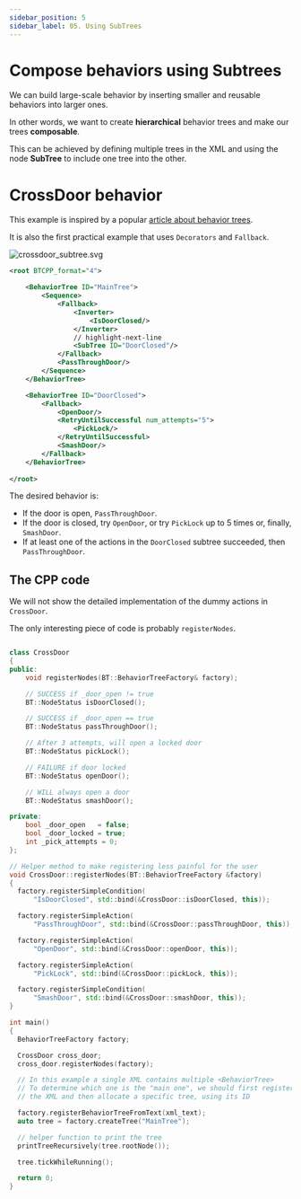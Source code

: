 ```yaml
---
sidebar_position: 5
sidebar_label: 05. Using SubTrees
---
```


# Compose behaviors using Subtrees 

We can build large-scale behavior by inserting smaller and reusable
behaviors into larger ones.

In other words, we want to create __hierarchical__ behavior trees and make 
our trees __composable__. 

This can be achieved by defining multiple trees in the XML and using the
node __SubTree__ to include one tree into the other.

# CrossDoor behavior

This example is inspired by a popular 
[article about behavior trees](http://www.gamasutra.com/blogs/ChrisSimpson/20140717/221339/Behavior_trees_for_AI_How_they_work.php).

It is also the first practical example that uses `Decorators` and `Fallback`.

![crossdoor_subtree.svg](images/crossdoor_subtree.svg)

``` xml
<root BTCPP_format="4">

    <BehaviorTree ID="MainTree">
        <Sequence>
            <Fallback>
                <Inverter>
                    <IsDoorClosed/>
                </Inverter>
                // highlight-next-line
                <SubTree ID="DoorClosed"/>
            </Fallback>
            <PassThroughDoor/>
        </Sequence>
    </BehaviorTree>

    <BehaviorTree ID="DoorClosed">
        <Fallback>
            <OpenDoor/>
            <RetryUntilSuccessful num_attempts="5">
                <PickLock/>
            </RetryUntilSuccessful>
            <SmashDoor/>
        </Fallback>
    </BehaviorTree>
    
</root>
```

The desired behavior is:

- If the door is open, `PassThroughDoor`.
- If the door is closed, try `OpenDoor`, or 
try `PickLock` up to 5 times or, finally, `SmashDoor`.
- If at least one of the actions in the `DoorClosed` subtree succeeded,
then `PassThroughDoor`.


## The CPP code

We will not show the detailed implementation of the dummy actions
in `CrossDoor`.

The only interesting piece of code is probably `registerNodes`.

``` cpp

class CrossDoor
{
public:
    void registerNodes(BT::BehaviorTreeFactory& factory);

    // SUCCESS if _door_open != true
    BT::NodeStatus isDoorClosed();

    // SUCCESS if _door_open == true
    BT::NodeStatus passThroughDoor();

    // After 3 attempts, will open a locked door
    BT::NodeStatus pickLock();

    // FAILURE if door locked
    BT::NodeStatus openDoor();

    // WILL always open a door
    BT::NodeStatus smashDoor();

private:
    bool _door_open   = false;
    bool _door_locked = true;
    int _pick_attempts = 0;
};

// Helper method to make registering less painful for the user
void CrossDoor::registerNodes(BT::BehaviorTreeFactory &factory)
{
  factory.registerSimpleCondition(
      "IsDoorClosed", std::bind(&CrossDoor::isDoorClosed, this));

  factory.registerSimpleAction(
      "PassThroughDoor", std::bind(&CrossDoor::passThroughDoor, this));

  factory.registerSimpleAction(
      "OpenDoor", std::bind(&CrossDoor::openDoor, this));

  factory.registerSimpleAction(
      "PickLock", std::bind(&CrossDoor::pickLock, this));

  factory.registerSimpleCondition(
      "SmashDoor", std::bind(&CrossDoor::smashDoor, this));
}

int main()
{
  BehaviorTreeFactory factory;

  CrossDoor cross_door;
  cross_door.registerNodes(factory);

  // In this example a single XML contains multiple <BehaviorTree>
  // To determine which one is the "main one", we should first register
  // the XML and then allocate a specific tree, using its ID

  factory.registerBehaviorTreeFromText(xml_text);
  auto tree = factory.createTree("MainTree");

  // helper function to print the tree
  printTreeRecursively(tree.rootNode());

  tree.tickWhileRunning();

  return 0;
}

```




